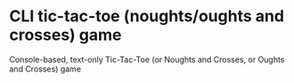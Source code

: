 # CLI tic-tac-toe (noughts/oughts and crosses) game
Console-based, text-only Tic-Tac-Toe (or Noughts and Crosses, or Oughts and Crosses) game
